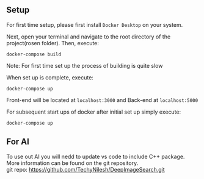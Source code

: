 ## Setup

For first time setup, please first install `Docker Desktop` on your system. 

Next, open your terminal and navigate to the root directory of the project(rosen folder). Then, execute:

```console
docker-compose build
```
Note: For first time set up the process of building is quite slow

When set up is complete, execute:

```console
docker-compose up
```
Front-end will be located at `localhost:3000` and Back-end at `localhost:5000`

For subsequent start ups of docker after initial set up simply execute:

```console
docker-compose up
```
## For AI
To use out AI you will nedd to update vs code to include C++ package. More information can be found on the git repository.  <br>
git repo: https://github.com/TechyNilesh/DeepImageSearch.git












